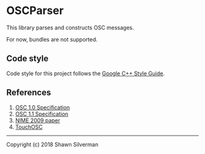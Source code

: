 # OSCParser

This library parses and constructs OSC messages.

For now, bundles are not supported.

## Code style

Code style for this project follows the
[Google C++ Style Guide](https://google.github.io/styleguide/cppguide.html).

## References

1. [OSC 1.0 Specification](http://opensoundcontrol.org/spec-1_0)
2. [OSC 1.1 Specification](http://opensoundcontrol.org/spec-1_1)
3. [NIME 2009 paper](https://hangar.org/webnou/wp-content/uploads/2012/01/Nime09OSCfinal.pdf)
4. [TouchOSC](https://hexler.net/docs/touchosc)

---

Copyright (c) 2018 Shawn Silverman
